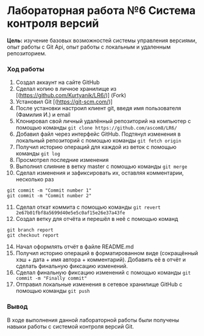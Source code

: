 # Лабораторная работа №6 Система контроля версий

**Цель:** изучение базовых возможностей системы управления версиями, опыт работы с Git Api, опыт работы с локальным и удаленным репозиторием. 

### **Ход работы**

1. Создал аккаунт на сайте GitHub
2. Сделал копию в личное хранилище из [(https://github.com/Kurtyanik/LR6/)] (Fork)
3. Установил Git [(https://git-scm.com/)]
4. После установки настроил клиент git, введя имя пользователя (Фамилия И.) и email
5. Клонировал свой личный удалённый репозиторий на компьютер с помощью команды `git clone https://github.com/ascom8/LR6/`
6. Добавил файл через интерфейс GitHub. Подтянул изменения в локальный репозиторий с помощью команды `git fetch origin`
7. Получил историю операций для каждой из веток с помощью команды `git log`
8. Просмотрел последние изменения
9. Выполнил слияние в ветку master с помощью команды `git merge`
10. Сделал изменения и зафиксировать их, оставляя комментарии, несколько раз
```
git commit -m "Commit number 1"
git commit -m "Commit number 2"
```
11. Сделал откат коммита с помощью команды `git revert 2e67b01fbf8a5699d40e5e5c0af15e26e37a43fe`
12. Создал ветку для отчёта и перешёл в неё с помощью команд 
```
git branch report
git checkout report
```
14. Начал оформлять отчёт в файле README.md 
15. Получил историю операций в форматированном виде (сокращённый
хэш + дата + имя автора + комментарий). Добавить её в отчёт и сделать
финальную фиксацию изменений. 
16. Сделал финальную фиксацию изменений с помощью команды `git commit -m "Finally commit"`
17. Отправил локальные изменения в сетевое хранилище GitHub с помощью команды `git push`

### **Вывод**

В ходе выполнения данной лабораторной работы были получены навыки работы с системой контроля версий Git. 